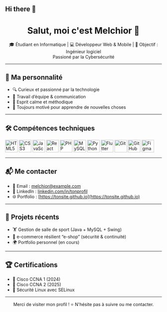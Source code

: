 ## Hi there 👋

<!--
**MelchiorN/MelchiorN** is a ✨ _special_ ✨ repository because its `README.md` (this file) appears on your GitHub profile.

Here are some ideas to get you started:

- 🔭 I’m currently working on ...
- 🌱 I’m currently learning ...
- 👯 I’m looking to collaborate on ...
- 🤔 I’m looking for help with ...
- 💬 Ask me about ...
- 📫 How to reach me: ...
- 😄 Pronouns: ...
- ⚡ Fun fact: ...
-->
<h1 align="center">Salut, moi c'est Melchior 👋</h1>

<p align="center">
  🎓 Étudiant en Informatique | 💻 Développeur Web & Mobile | 🎯 Objectif : Ingénieur logiciel <br/> Passioné par la Cybersécurité
</p>

---

## 🧠 Ma personnalité

- 🔍 Curieux et passionné par la technologie
- 🤝 Travail d’équipe & communication
- 🧘 Esprit calme et méthodique
- 🚀 Toujours motivé pour apprendre de nouvelles choses

---

## 🛠️ Compétences techniques

<p align="left">
  <!-- Web -->
  <img src="https://cdn.jsdelivr.net/gh/devicons/devicon/icons/html5/html5-original.svg" height="40" alt="HTML5"/>
  <img src="https://cdn.jsdelivr.net/gh/devicons/devicon/icons/css3/css3-original.svg" height="40" alt="CSS3"/>
  <img src="https://cdn.jsdelivr.net/gh/devicons/devicon/icons/javascript/javascript-original.svg" height="40" alt="JavaScript"/>
  <img src="https://cdn.jsdelivr.net/gh/devicons/devicon/icons/react/react-original.svg" height="40" alt="React"/>

  <!-- Backend / DB -->
  <img src="https://cdn.jsdelivr.net/gh/devicons/devicon/icons/php/php-original.svg" height="40" alt="PHP"/>
  <img src="https://cdn.jsdelivr.net/gh/devicons/devicon/icons/mysql/mysql-original.svg" height="40" alt="MySQL"/>
  <img src="https://cdn.jsdelivr.net/gh/devicons/devicon/icons/python/python-original.svg" height="40" alt="Python"/>

  <!-- Mobile -->
  <img src="https://cdn.jsdelivr.net/gh/devicons/devicon/icons/flutter/flutter-original.svg" height="40" alt="Flutter"/>

  <!-- Outils -->
  <img src="https://cdn.jsdelivr.net/gh/devicons/devicon/icons/git/git-original.svg" height="40" alt="Git"/>
  <img src="https://cdn.jsdelivr.net/gh/devicons/devicon/icons/github/github-original.svg" height="40" alt="GitHub"/>
  <img src="https://cdn.jsdelivr.net/gh/devicons/devicon/icons/figma/figma-original.svg" height="40" alt="Figma"/>
</p>

---

## 📬 Me contacter

- 📧 Email : melchior@example.com
- 💼 LinkedIn : [linkedin.com/in/tonprofil](https://linkedin.com/in/tonprofil)
- 🌐 Portfolio : [https://tonsite.github.io](https://tonsite.github.io)

---

## 💼 Projets récents

- 🏋️ Gestion de salle de sport (Java + MySQL + Swing)
- 🛒 e-commerce résilient “e-shop” (sécurité & continuité)
- 🌍 Portfolio personnel (en cours)

---

## 🏆 Certifications

- 📜 Cisco CCNA 1 (2024)
- 📜 Cisco CCNA 2 (2025)
- 🔐 Sécurité Linux avec SELinux

---

<p align="center">
  Merci de visiter mon profil ! ⭐️ N'hésite pas à suivre ou me contacter.
</p>

